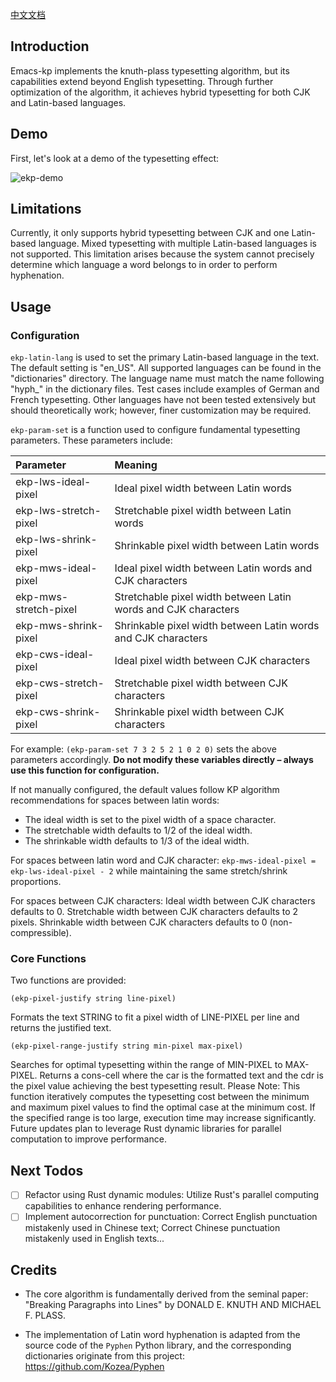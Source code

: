 [中文文档](./readme_zh.md)

## Introduction
Emacs-kp implements the knuth-plass typesetting algorithm, but its capabilities extend beyond English typesetting. Through further optimization of the algorithm, it achieves hybrid typesetting for both CJK and Latin-based languages.

## Demo
First, let's look at a demo of the typesetting effect:

![ekp-demo](./images/ekp-demo-with-cache.gif)

## Limitations
Currently, it only supports hybrid typesetting between CJK and one Latin-based language. Mixed typesetting with multiple Latin-based languages is not supported. This limitation arises because the system cannot precisely determine which language a word belongs to in order to perform hyphenation.

## Usage

### Configuration

`ekp-latin-lang` is used to set the primary Latin-based language in the text. The default setting is "en_US". All supported languages can be found in the "dictionaries" directory. The language name must match the name following "hyph_" in the dictionary files. Test cases include examples of German and French typesetting. Other languages have not been tested extensively but should theoretically work; however, finer customization may be required.

`ekp-param-set` is a function used to configure fundamental typesetting parameters. These parameters include:

| Parameter             | Meaning                                                        |
|:----------------------|:---------------------------------------------------------------|
| ekp-lws-ideal-pixel   | Ideal pixel width between Latin words                          |
| ekp-lws-stretch-pixel | Stretchable pixel width between Latin words                    |
| ekp-lws-shrink-pixel  | Shrinkable pixel width between Latin words                     |
| ekp-mws-ideal-pixel   | Ideal pixel width between Latin words and CJK characters       |
| ekp-mws-stretch-pixel | Stretchable pixel width between Latin words and CJK characters |
| ekp-mws-shrink-pixel  | Shrinkable pixel width between Latin words and CJK characters  |
| ekp-cws-ideal-pixel   | Ideal pixel width between CJK characters                       |
| ekp-cws-stretch-pixel | Stretchable pixel width between CJK characters                 |
| ekp-cws-shrink-pixel  | Shrinkable pixel width between CJK characters                  |

For example: `(ekp-param-set 7 3 2 5 2 1 0 2 0)` sets the above parameters accordingly. **​​Do not modify these variables directly – always use this function for configuration.​​**

If not manually configured, the default values follow KP algorithm recommendations for spaces between latin words:

- The ideal width is set to the pixel width of a space character.
- The stretchable width defaults to 1/2 of the ideal width.
- The shrinkable width defaults to 1/3 of the ideal width.

For spaces between latin word and CJK character: `ekp-mws-ideal-pixel = ekp-lws-ideal-pixel - 2` while maintaining the same stretch/shrink proportions.

For spaces between CJK characters: Ideal width between CJK characters defaults to 0. Stretchable width between CJK characters defaults to 2 pixels. Shrinkable width between CJK characters defaults to 0 (non-compressible).

### Core Functions

Two functions are provided:

```(ekp-pixel-justify string line-pixel)```

Formats the text STRING to fit a pixel width of LINE-PIXEL per line and returns the justified text.

```(ekp-pixel-range-justify string min-pixel max-pixel)```

Searches for optimal typesetting within the range of MIN-PIXEL to MAX-PIXEL. Returns a cons-cell where the car is the formatted text and the cdr is the pixel value achieving the best typesetting result. Please Note: This function iteratively computes the typesetting cost between the minimum and maximum pixel values to find the optimal case at the minimum cost. ​​If the specified range is too large, execution time may increase significantly.​​ Future updates plan to leverage Rust dynamic libraries for parallel computation to improve performance.

## Next Todos
- [ ] Refactor using Rust dynamic modules: Utilize Rust's parallel computing capabilities to enhance rendering performance.
- [ ] Implement autocorrection for punctuation: Correct English punctuation mistakenly used in Chinese text; Correct Chinese punctuation mistakenly used in English texts...

## Credits

- The core algorithm is fundamentally derived from the seminal paper: "Breaking Paragraphs into Lines" by ​​DONALD E. KNUTH AND MICHAEL F. PLASS​​.

- The implementation of ​​Latin word hyphenation​​ is adapted from the source code of the ​​`Pyphen​`​ Python library, and the corresponding dictionaries originate from this project: https://github.com/Kozea/Pyphen
